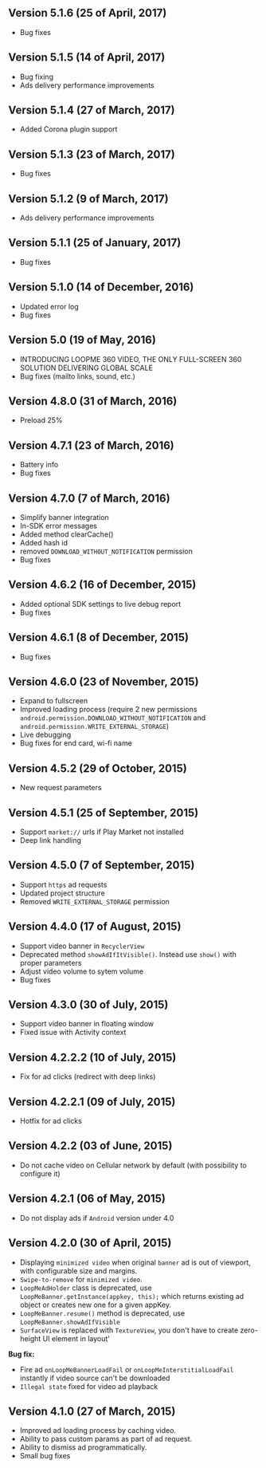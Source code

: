 ## Version 5.1.6 (25 of April, 2017)
- Bug fixes

## Version 5.1.5 (14 of April, 2017)
- Bug fixing
- Ads delivery performance improvements

## Version 5.1.4 (27 of March, 2017)
- Added Corona plugin support

## Version 5.1.3 (23 of March, 2017)
- Bug fixes

## Version 5.1.2 (9 of March, 2017)
- Ads delivery performance improvements

## Version 5.1.1 (25 of January, 2017)
- Bug fixes

## Version 5.1.0 (14 of December, 2016)
- Updated error log
- Bug fixes

## Version 5.0 (19 of May, 2016)

- INTRODUCING LOOPME 360 VIDEO, THE ONLY FULL-SCREEN 360 SOLUTION DELIVERING GLOBAL SCALE
- Bug fixes (mailto links, sound, etc.)

## Version 4.8.0 (31 of March, 2016)
- Preload 25%

## Version 4.7.1 (23 of March, 2016)
- Battery info
- Bug fixes

## Version 4.7.0 (7 of March, 2016)
- Simplify banner integration
- In-SDK error messages
- Added method clearCache()
- Added hash id
- removed `DOWNLOAD_WITHOUT_NOTIFICATION` permission
- Bug fixes

## Version 4.6.2 (16 of December, 2015)

- Added optional SDK settings to live debug report
- Bug fixes 

## Version 4.6.1 (8 of December, 2015)

- Bug fixes 

## Version 4.6.0 (23 of November, 2015)

- Expand to fullscreen
- Improved loading process (require 2 new permissions `android.permission.DOWNLOAD_WITHOUT_NOTIFICATION` and `android.permission.WRITE_EXTERNAL_STORAGE`)
- Live debugging
- Bug fixes for end card, wi-fi name 

## Version 4.5.2 (29 of October, 2015)

- New request parameters

## Version 4.5.1 (25 of September, 2015)

- Support `market://` urls if Play Market not installed
- Deep link handling

## Version 4.5.0 (7 of September, 2015)

- Support `https` ad requests
- Updated project structure
- Removed `WRITE_EXTERNAL_STORAGE` permission

## Version 4.4.0 (17 of August, 2015)

- Support video banner in `RecyclerView`
- Deprecated method `showAdIfItVisible()`. Instead use `show()` with proper parameters
- Adjust video volume to sytem volume
- Bug fixes

## Version 4.3.0 (30 of July, 2015)

- Support video banner in floating window
- Fixed issue with Activity context

## Version 4.2.2.2 (10 of July, 2015)

- Fix for ad clicks (redirect with deep links)

## Version 4.2.2.1 (09 of July, 2015)

- Hotfix for ad clicks

## Version 4.2.2 (03 of June, 2015)

- Do not cache video on Cellular network by default (with possibility to configure it)

## Version 4.2.1 (06 of May, 2015)

- Do not display ads if `Android` version under 4.0


## Version 4.2.0 (30 of April, 2015)

- Displaying `minimized video` when original `banner` ad is out of viewport, with configurable size and margins.
- `Swipe-to-remove` for `minimized video`.
- `LoopMeAdHolder` class is deprecated, use `LoopMeBanner.getInstance(appkey, this);` which returns existing ad object or creates new one for a given appKey.
- `LoopMeBanner.resume()` method is deprecated, use `LoopMeBanner.showAdIfVisible`
- `SurfaceView` is replaced with `TextureView`, you don't have to create zero-height UI element in layout'

**Bug fix:**
- Fire ad `onLoopMeBannerLoadFail` or `onLoopMeInterstitialLoadFail` instantly if video source can't be downloaded
- `Illegal state` fixed for video ad playback

## Version 4.1.0 (27 of March, 2015)

- Improved ad loading process by caching video.
- Ability to pass custom params as part of ad request.
- Ability to dismiss ad programmatically.
- Small bug fixes





